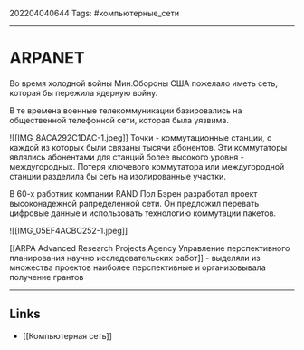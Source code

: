 202204040644
Tags: #компьютерные_сети

---

# ARPANET
Во время холодной войны Мин.Обороны США пожелало иметь сеть, которая бы пережила ядерную войну.

В те времена военные телекоммуникации базировались на общественной телефонной сети, которая была уязвима.

![[IMG_8ACA292C1DAC-1.jpeg]]
Точки - коммутационные станции, с каждой из которых были связаны тысячи абонентов. Эти коммутаторы являлись абонентами для станций более высокого уровня - междугородных. Потеря ключевого коммутатора или междугородной станции разделила бы сеть на изолированные участки.

В 60-х работник компании RAND Пол Бэрен разработал проект высоконадежной рапределенной сети. Он предложил перевать цифровые данные и использовать технологию коммутации пакетов. 

![[IMG_05EF4ACBC252-1.jpeg]]

[[ARPA Advanced Research Projects Agency Управление перспективного планирования научно исследовательских работ]] - выделяли из множества проектов наиболее перспективные и организовывала получение грантов 

---
## Links
- [[Компьютерная сеть]]